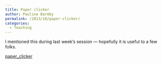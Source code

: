 ```yaml
---
title: Paper clicker
author: Pauline Barmby
permalink: /2013/10/paper-clicker/
categories:
  - Teaching
---
```

I mentioned this during last week&#8217;s session &#8212; hopefully it is useful to a few folks.

[paper_clicker][1]

 [1]: http://teaching.software-carpentry.org/wp-content/uploads/2013/10/paper_clicker.pdf
